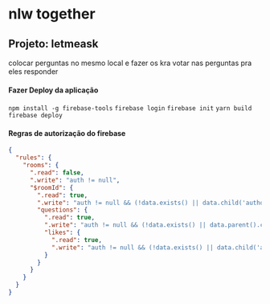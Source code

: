 # nlw together
## Projeto: letmeask
colocar perguntas no mesmo local e fazer os kra votar nas perguntas pra eles responder


#### Fazer Deploy da aplicação

`npm install -g firebase-tools`
`firebase login`
`firebase init`
`yarn build`
`firebase deploy`
#### Regras de autorização do firebase
```json
{
  "rules": {
    "rooms": {
      ".read": false,
      ".write": "auth != null",
      "$roomId": {
        ".read": true,
        ".write": "auth != null && (!data.exists() || data.child('authorId').val() == auth.id)",
        "questions": {
          ".read": true,
          ".write": "auth != null && (!data.exists() || data.parent().child('authorId').val() == auth.id)",
          "likes": {
            ".read": true,
            ".write": "auth != null && (!data.exists() || data.child('authorId').val() == auth.id)",  
          }
        }
      }
    }
  }
}
```